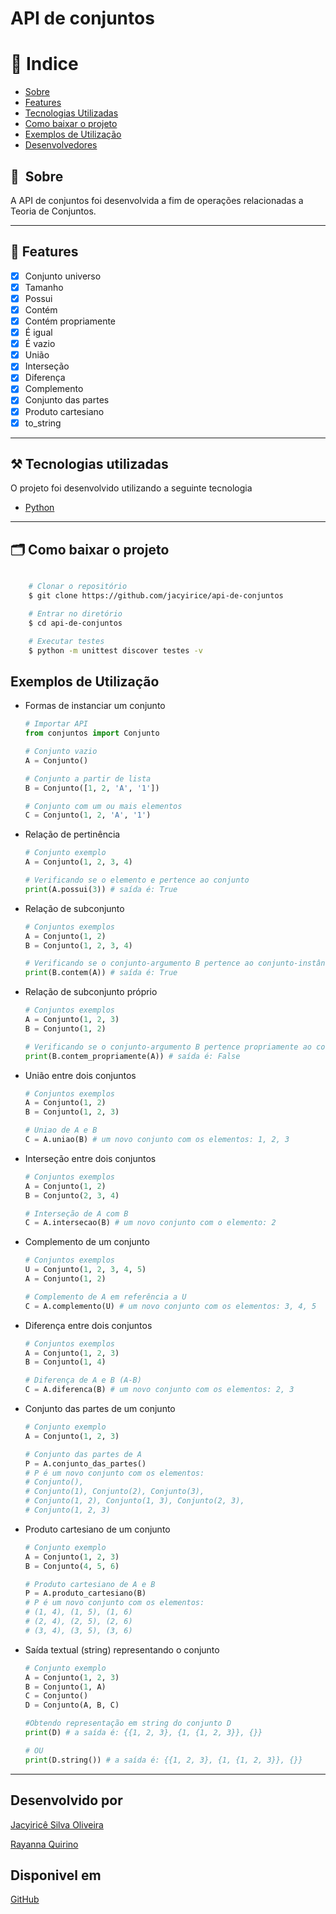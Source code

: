 # API de conjuntos

# 🏁 Indice

- [Sobre](#-sobre)
- [Features](#-features)
- [Tecnologias Utilizadas](#-tecnologias-utilizadas)
- [Como baixar o projeto](#-como-baixar-o-projeto)
- [Exemplos de Utilização](#-exemplos-de-utilizacao)
- [Desenvolvedores](#-desenvolvido-por)

## 🔖&nbsp; Sobre
A API de conjuntos foi desenvolvida a fim de operações relacionadas a Teoria de Conjuntos.

---

## 🚀 Features
- [x] Conjunto universo
- [x] Tamanho
- [x] Possui
- [x] Contém
- [x] Contém propriamente
- [x] É igual
- [x] É vazio
- [x] União
- [x] Interseção
- [x] Diferença
- [x] Complemento
- [x] Conjunto das partes
- [x] Produto cartesiano
- [x] to_string

---
## ⚒️ Tecnologias utilizadas

O projeto foi desenvolvido utilizando a seguinte tecnologia

- [Python](https://python.org)

---

## 🗂 Como baixar o projeto

```bash

    # Clonar o repositório
    $ git clone https://github.com/jacyirice/api-de-conjuntos

    # Entrar no diretório
    $ cd api-de-conjuntos

    # Executar testes
    $ python -m unittest discover testes -v
```
## Exemplos de Utilização
- Formas de instanciar um conjunto

    ```python
    # Importar API
    from conjuntos import Conjunto
    
    # Conjunto vazio
    A = Conjunto()

    # Conjunto a partir de lista
    B = Conjunto([1, 2, 'A', '1'])

    # Conjunto com um ou mais elementos
    C = Conjunto(1, 2, 'A', '1')
    ```
- Relação de pertinência

    ```python
    # Conjunto exemplo
    A = Conjunto(1, 2, 3, 4)

    # Verificando se o elemento e pertence ao conjunto
    print(A.possui(3)) # saída é: True
    ```
- Relação de subconjunto
    ```python
    # Conjuntos exemplos
    A = Conjunto(1, 2)
    B = Conjunto(1, 2, 3, 4)

    # Verificando se o conjunto-argumento B pertence ao conjunto-instância A
    print(B.contem(A)) # saída é: True
    ```
- Relação de subconjunto próprio
    ```python
    # Conjuntos exemplos
    A = Conjunto(1, 2, 3)
    B = Conjunto(1, 2)

    # Verificando se o conjunto-argumento B pertence propriamente ao conjunto-instância A
    print(B.contem_propriamente(A)) # saída é: False
    ```
- União entre dois conjuntos
    ```python
    # Conjuntos exemplos
    A = Conjunto(1, 2)
    B = Conjunto(1, 2, 3)

    # Uniao de A e B
    C = A.uniao(B) # um novo conjunto com os elementos: 1, 2, 3    
    ```
- Interseção entre dois conjuntos
    ```python
    # Conjuntos exemplos
    A = Conjunto(1, 2)
    B = Conjunto(2, 3, 4)

    # Interseção de A com B
    C = A.intersecao(B) # um novo conjunto com o elemento: 2
    ```
- Complemento de um conjunto
    ```python
    # Conjuntos exemplos
    U = Conjunto(1, 2, 3, 4, 5)
    A = Conjunto(1, 2)

    # Complemento de A em referência a U
    C = A.complemento(U) # um novo conjunto com os elementos: 3, 4, 5
    ```
- Diferença entre dois conjuntos
    ```python
    # Conjuntos exemplos
    A = Conjunto(1, 2, 3)
    B = Conjunto(1, 4)

    # Diferença de A e B (A-B)
    C = A.diferenca(B) # um novo conjunto com os elementos: 2, 3    
    ```
- Conjunto das partes de um conjunto
    ```python
    # Conjunto exemplo
    A = Conjunto(1, 2, 3)
    
    # Conjunto das partes de A
    P = A.conjunto_das_partes() 
    # P é um novo conjunto com os elementos:
    # Conjunto(), 
    # Conjunto(1), Conjunto(2), Conjunto(3), 
    # Conjunto(1, 2), Conjunto(1, 3), Conjunto(2, 3), 
    # Conjunto(1, 2, 3)
    ```
- Produto cartesiano de um conjunto
    ```python
    # Conjunto exemplo
    A = Conjunto(1, 2, 3)
    B = Conjunto(4, 5, 6)
    
    # Produto cartesiano de A e B
    P = A.produto_cartesiano(B) 
    # P é um novo conjunto com os elementos:
    # (1, 4), (1, 5), (1, 6)
    # (2, 4), (2, 5), (2, 6)
    # (3, 4), (3, 5), (3, 6)
    ```
- Saída textual (string) representando o conjunto
    ```python
    # Conjunto exemplo
    A = Conjunto(1, 2, 3)
    B = Conjunto(1, A)
    C = Conjunto()
    D = Conjunto(A, B, C)

    #Obtendo representação em string do conjunto D
    print(D) # a saída é: {{1, 2, 3}, {1, {1, 2, 3}}, {}}
    
    # OU
    print(D.string()) # a saída é: {{1, 2, 3}, {1, {1, 2, 3}}, {}}

    ```
---

## Desenvolvido por
[Jacyiricê Silva Oliveira](https://github.com/jacyirice/)

[Rayanna Quirino](https://github.com/rayannaQuirino/)

## Disponivel em 
[GitHub](https://github.com/jacyirice/api-de-conjuntos)